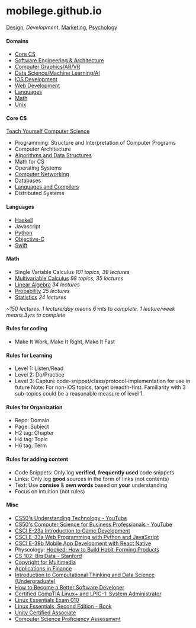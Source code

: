 mobilege.github.io
==================

[Design](https://github.com/mobilege/design/blob/master/README.md), 
*Development*, 
[Marketing](https://github.com/mobilege/marketing/blob/master/README.md),
[Psychology](https://github.com/mobilege/psychology/blob/master/README.md)

#### Domains

- [Core CS](#core-cs)
- [Software Engineering & Architecture](https://github.com/mobilege/software-engg-arch)
- [Computer Graphics/AR/VR](https://github.com/mobilege/computer-graphics/blob/master/README.md)
- [Data Science/Machine Learning/AI](https://github.com/mobilege/data-science/blob/master/README.md)
- [iOS Development](https://github.com/mobilege/ios-development/blob/master/README.md)
- [Web Development](https://github.com/mobilege/web-development/blob/master/README.md)
- [Languages](#languages)
- [Math](#math)
- [Unix](https://github.com/mobilege/unix/blob/master/README.md)



#### Core CS 

[Teach Yourself Computer Science](https://teachyourselfcs.com/)

- Programming: Structure and Interpretation of Computer Programs
- Computer Architecture
- [Algorithms and Data Structures](https://github.com/mobilege/algorithms)
- Math for CS
- Operating Systems
- [Computer Networking](https://github.com/mobilege/computer-networking/blob/master/README.md)
- Databases
- [Languages and Compilers](https://github.com/mobilege/compilers/blob/master/README.md)
- Distributed Systems


#### Languages
- [Haskell](https://github.com/mobilege/haskell/blob/master/README.md)
- Javascript
- [Python](https://github.com/mobilege/data-science/blob/master/python.md)
- [Objective-C](https://github.com/mobilege/ios-development/blob/master/objective-c.md)
- [Swift](https://github.com/mobilege/ios-resources/blob/master/Swift.md)


#### Math
- Single Variable Calculus *101 topics, 39 lectures*
- [Multivariable Calculus](https://github.com/mobilege/multivariable-calculus/blob/master/README.md) *98 topics, 35 lectures*
- [Linear Algebra](https://github.com/mobilege/linear-algebra/blob/master/README.md) *34 lectures*
- [Probability](https://github.com/mobilege/probability/blob/master/README.md) *25 lectures*
- [Statistics](https://github.com/mobilege/statistics/blob/master/README.md) *24 lectures*

*~150 lectures. 1 lecture/day means 6 mts to complete. 1 lecture/week means 3yrs to complete*


#### Rules for coding
- Make It Work, Make It Right, Make It Fast


#### Rules for Learning
- Level 1: Listen/Read
- Level 2: Do/Practice
- Level 3: Capture code-snippet/class/protocol-implementation for use in future
Note: For non-iOS topics, target breadth-first. Familiarity with 3 sub-topics could be a reasonable measure of level 1.


#### Rules for Organization 
- Repo: Domain
- Page: Subject
- H2 tag: Chapter
- H4 tag: Topic
- H6 tag: Term


#### Rules for adding content
- Code Snippets: Only log **verified**, **frequently used** code snippets
- Links: Only log **good** sources in the form of links (not contents)
- Text: Use **consise** & **own words** based on **your** understanding
- Focus on intuition (not rules)


#### Misc
- [CS50's Understanding Technology - YouTube](https://www.youtube.com/playlist?list=PLhQjrBD2T382p8amnvUp1rws1p7n7gJ2p)
- [CS50's Computer Science for Business Professionals - YouTube](https://www.youtube.com/playlist?list=PLhQjrBD2T381YHS5L3gkwPbUGiI0foXuc)
- [CSCI E-23a Introduction to Game Development](https://cs50.github.io/games/lectures)
- [CSCI E-33a Web Programming with Python and JavaScript](https://cs50.github.io/web/2018/spring/lectures)
- [CSCI E-39b Mobile App Development with React Native](https://cs50.github.io/mobile/lectures)
- Physcology: [Hooked: How to Build Habit-Forming Products](http://a.co/d/hOLhqz5)
- [CS 102: Big Data - Stanford](https://web.stanford.edu/class/cs102/)
- [Copyright for Multimedia](https://www.coursera.org/learn/copyright-for-multimedia)
- [Applications in Finance](https://github.com/mobilege/data-science/blob/master/applications-in-finance.md)
- [Introduction to Computational Thinking and Data Science (Undergraduate)](https://ocw.mit.edu/courses/electrical-engineering-and-computer-science/6-0002-introduction-to-computational-thinking-and-data-science-fall-2016/)
- [How to Become a Better Software Developer](https://www.7pace.com/blog/become-a-better-programmer-skills-development)
- [Certified CompTIA Linux+ and LPIC-1: System Administrator](https://acloud.guru/learn/lpic-1)
- [Linux Essentials Exam 010](https://www.lpi.org/our-certifications/exam-010-objectives)
- [Linux Essentials, Second Edition - Book](https://www.amazon.com/Linux-Essentials-Second-Christine-Bresnahan/dp/111909206X/ref=sr_1_1?crid=1JLBR9SVH8UVY&keywords=lpi+linux+essentials)
- [Unity Certified Associate](https://certification.unity.com/products/certified-associate)
- [Computer Science Proficiency Assessment](https://cspa.io/)


